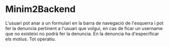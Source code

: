 # Minim2Backend

L'usuari pot anar a un formulari en la barra de navegació de l'esquerra i pot fer la denuncia pertinent a l'usuari que volgui, en cas de ficar un username que no existeixi no podrà fer la denuncia. En la denuncia ha d'especificar els motius. Tot operatiu.
